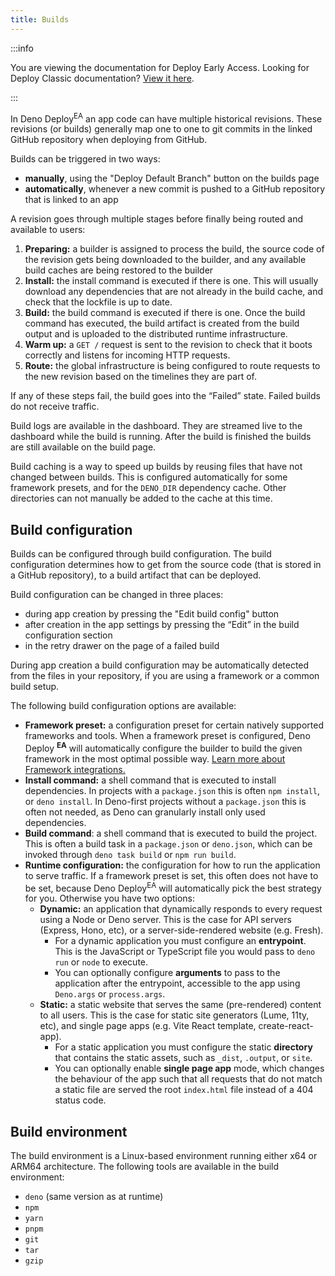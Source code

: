 ```yaml
---
title: Builds
---
```


:::info

You are viewing the documentation for Deploy Early Access. Looking for Deploy
Classic documentation? [View it here](/deploy/).

:::

In Deno Deploy<sup>EA</sup> an app code can have multiple historical revisions.
These revisions (or builds) generally map one to one to git commits in the
linked GitHub repository when deploying from GitHub.

Builds can be triggered in two ways:

- **manually**, using the "Deploy Default Branch" button on the builds page
- **automatically**, whenever a new commit is pushed to a GitHub repository that
  is linked to an app

A revision goes through multiple stages before finally being routed and
available to users:

1. **Preparing:** a builder is assigned to process the build, the source code of
   the revision gets being downloaded to the builder, and any available build
   caches are being restored to the builder
2. **Install:** the install command is executed if there is one. This will
   usually download any dependencies that are not already in the build cache,
   and check that the lockfile is up to date.
3. **Build:** the build command is executed if there is one. Once the build
   command has executed, the build artifact is created from the build output and
   is uploaded to the distributed runtime infrastructure.
4. **Warm up:** a `GET /` request is sent to the revision to check that it boots
   correctly and listens for incoming HTTP requests.
5. **Route:** the global infrastructure is being configured to route requests to
   the new revision based on the timelines they are part of.

If any of these steps fail, the build goes into the “Failed” state. Failed
builds do not receive traffic.

Build logs are available in the dashboard. They are streamed live to the
dashboard while the build is running. After the build is finished the builds are
still available on the build page.

Build caching is a way to speed up builds by reusing files that have not changed
between builds. This is configured automatically for some framework presets, and
for the `DENO_DIR` dependency cache. Other directories can not manually be added
to the cache at this time.

## Build configuration

Builds can be configured through build configuration. The build configuration
determines how to get from the source code (that is stored in a GitHub
repository), to a build artifact that can be deployed.

Build configuration can be changed in three places:

- during app creation by pressing the "Edit build config" button
- after creation in the app settings by pressing the “Edit” in the build
  configuration section
- in the retry drawer on the page of a failed build

During app creation a build configuration may be automatically detected from the
files in your repository, if you are using a framework or a common build setup.

The following build configuration options are available:

- **Framework preset:** a configuration preset for certain natively supported
  frameworks and tools. When a framework preset is configured, Deno Deploy
  <sup>**EA**</sup> will automatically configure the builder to build the given
  framework in the most optimal possible way.
  [Learn more about Framework integrations.](./frameworks/)
- **Install command:** a shell command that is executed to install dependencies.
  In projects with a `package.json` this is often `npm install`, or
  `deno install`. In Deno-first projects without a `package.json` this is often
  not needed, as Deno can granularly install only used dependencies.
- **Build command**: a shell command that is executed to build the project. This
  is often a build task in a `package.json` or `deno.json`, which can be invoked
  through `deno task build` or `npm run build`.
- **Runtime configuration:** the configuration for how to run the application to
  serve traffic. If a framework preset is set, this often does not have to be
  set, because Deno Deploy<sup>EA</sup> will automatically pick the best
  strategy for you. Otherwise you have two options:
  - **Dynamic:** an application that dynamically responds to every request using
    a Node or Deno server. This is the case for API servers (Express, Hono,
    etc), or a server-side-rendered website (e.g. Fresh).
    - For a dynamic application you must configure an **entrypoint**. This is
      the JavaScript or TypeScript file you would pass to `deno run` or `node`
      to execute.
    - You can optionally configure **arguments** to pass to the application
      after the entrypoint, accessible to the app using `Deno.args` or
      `process.args`.
  - **Static:** a static website that serves the same (pre-rendered) content to
    all users. This is the case for static site generators (Lume, 11ty, etc),
    and single page apps (e.g. Vite React template, create-react-app).
    - For a static application you must configure the static **directory** that
      contains the static assets, such as `_dist`, `.output`, or `site`.
    - You can optionally enable **single page app** mode, which changes the
      behaviour of the app such that all requests that do not match a static
      file are served the root `index.html` file instead of a 404 status code.

## Build environment

The build environment is a Linux-based environment running either x64 or ARM64
architecture. The following tools are available in the build environment:

- `deno` (same version as at runtime)
- `npm`
- `yarn`
- `pnpm`
- `git`
- `tar`
- `gzip`
